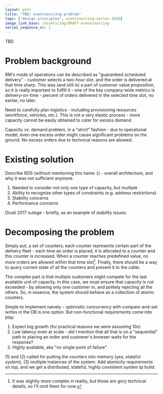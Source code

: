 ```yaml
---
layout: post
title: "TBD: eventsourcing problem"
tags: ["design principles", eventsourcing-series-2020]
image_link_base: /assets/img/DRAFT-eventsourcing
series_sequence_nr: 1
---
```


TBD

# Problem background

RM's mode of operations can be described as "guaranteed scheduled delivery" - customer selects a two-hour slot, and 
the order is delivered at that time sharp. This was (and still is) a part of customer value proposition, so it is really
important to fulfill it - one of the key company-wide metrics is delivery-on-time - percent of orders delivered in the
selected time slot, no earlier, no later.

Need to carefully plan logistics - including provisioning resources (workforce, vehicles, etc.). This is not a very
elastic process - more capacity cannot be easily obtained to cater for excess demand.

Capacity vs. demand problem, in a "strict" fashion - due to operational model, even one excess order might cause 
significant problems on the ground. No excess orders due to technical reasons are allowed.

# Existing solution

Describe RDS (without mentioning this name :)) - overall architecture, and why it was not sufficient anymore.

1. Needed to consider not only one type of capacity, but multiple
2. Ability to recognize other types of constraints (e.g. address restrictions)
3. Stability concerns
4. Performance concerns

Divali 2017 outage - briefly, as an example of stability issues. 

# Decomposing the problem

Simply put, a set of counters; each counter represents certain part of the delivery fleet - each time an order is 
placed, it is allocated to a counter and this counter is increased. When a counter reaches predefined value, no more
orders are allowed within that time slot[^1]. Finally, there should be a way to query current state of all the counters
and present it to the caller.

[^1]: It was slightly more complex in reality, but those are gory technical details, so I'll omit them for now.   

The complex part is that multiple customers might compete for the last available unit of capacity. In this case, we must
ensure that capacity is not exceeded - by allowing only one customer in, and politely rejecting all the others. 
So, in essence, the system should behave as a collection of atomic counters.

Simple to implement naively - optimistic concurrency with compare-and-set writes in the DB is one option. But 
non-functional requirements come into play: 

1. Expect big growth (for practical reasons we were assuming 10x)
2. Low latency even at scale - did I mention that all that is on a "sequential" path to placing an order and customer's
browser waits for the response?
3. Highly available, aka "no single point of failure"

(1) and (2) called for putting the counters into memory (yes, stateful system), (3) multiple instances of the system.
Add atomicity requirements on top, and we get a distributed, stateful, highly consistent system tp build.